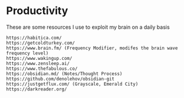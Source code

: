 # Productivity
These are some resources I use to exploit my brain on a daily basis

```
https://habitica.com/
https://getcoldturkey.com/
https://www.brain.fm/ (Frequency Modifier, modifes the brain wave frequency level)
https://www.wakingup.com/
https://www.zensleep.ai/
https://www.thefabulous.co/
https://obsidian.md/ (Notes/Thought Process)
https://github.com/denolehov/obsidian-git
https://justgetflux.com/ (Grayscale, Emerald City)
https://darkreader.org/
```
